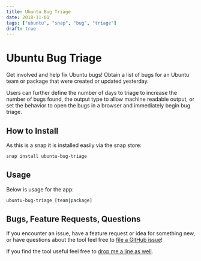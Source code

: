 ```yaml
---
title: Ubuntu Bug Triage
date: 2018-11-01
tags: ["ubuntu", "snap", "bug", "triage"]
draft: true
---
```


# Ubuntu Bug Triage

Get involved and help fix Ubuntu bugs! Obtain a list of bugs for an Ubuntu team or package that were created or updated yesterday.

Users can further define the number of days to triage to increase the number of bugs found, the output type to allow machine readable output, or set the behavior to open the bugs in a browser and immediately begin bug triage.

## How to Install

As this is a snap it is installed easily via the snap store:

```bash
snap install ubuntu-bug-triage
```

## Usage

Below is usage for the app:

```bash
ubuntu-bug-triage [team|package]
```

## Bugs, Feature Requests, Questions

If you encounter an issue, have a feature request or idea for something new, or have questions about the tool feel free to [file a GitHub issue]()!

If you find the tool useful feel free to [drop me a line as well]().
